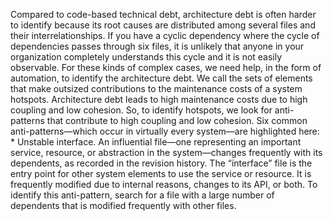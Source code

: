 Compared to code-based technical debt, architecture debt is often harder to identify because its root causes are distributed among several files and their interrelationships. If you have a cyclic dependency where the cycle of dependencies passes through six files, it is unlikely that anyone in your organization completely understands this cycle and it is not easily observable. For these kinds of complex cases, we need help, in the form of automation, to identify the architecture debt. We call the sets of elements that make outsized contributions to the maintenance costs of a system hotspots. Architecture debt leads to high maintenance costs due to high coupling and low cohesion. So, to identify hotspots, we look for anti-patterns that contribute to high coupling and low cohesion. Six common anti-patterns—which occur in virtually every system—are highlighted here: *  Unstable interface. An influential file—one representing an important service, resource, or abstraction in the system—changes frequently with its dependents, as recorded in the revision history. The “interface” file is the entry point for other system elements to use the service or resource. It is frequently modified due to internal reasons, changes to its API, or both. To identify this anti-pattern, search for a file with a large number of dependents that is modified frequently with other files.